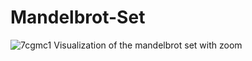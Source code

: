 # Mandelbrot-Set
![7cgmc1](https://user-images.githubusercontent.com/102336688/221380917-029f41d1-edab-4ccb-9f3b-2d60cb87c34d.gif)
Visualization of the mandelbrot set with zoom
